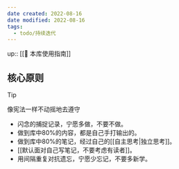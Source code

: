 ```yaml
---
date created: 2022-08-16
date modified: 2022-08-16
tags:
  - todo/持续迭代
---
```


up:: [[🧰 本库使用指南]]

## 核心原则

> [!TIP]  
> 像宪法一样不动摇地去遵守

- 闪念的捕捉记录，宁愿多做，不要不做。
- 做到库中80%的内容，都是自己手打输出的。
- 做到库中80%的笔记，经过自己的[[自主思考|独立思考]]。
- [[默认面对自己写笔记，不要考虑有读者]]。
- 用间隔重复对抗遗忘，宁愿少忘记，不要多新学。
